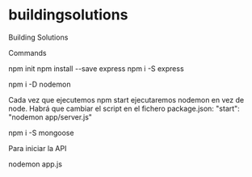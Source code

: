# buildingsolutions
Building Solutions


Commands

npm init 
npm install --save express
npm i -S express

npm i -D nodemon

Cada vez que ejecutemos npm start ejecutaremos nodemon en vez de node. Habrá que cambiar el script en el fichero package.json:
"start": "nodemon app/server.js"

npm i -S mongoose

Para iniciar la API

nodemon app.js